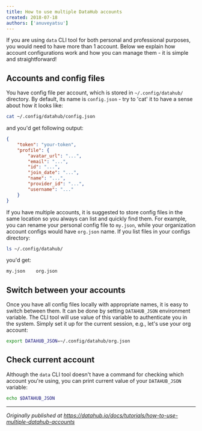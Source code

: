 ```yaml
---
title: How to use multiple DataHub accounts
created: 2018-07-18
authors: ['anuveyatsu']
---
```


If you are using `data` CLI tool for both personal and professional purposes, you would need to have more than 1 account. Below we explain how account configurations work and how you can manage them - it is simple and straightforward!

## Accounts and config files

You have config file per account, which is stored in `~/.config/datahub/` directory. By default, its name is `config.json` - try to 'cat' it to have a sense about how it looks like:

```bash
cat ~/.config/datahub/config.json
```

and you'd get following output:

```json
{
    "token": "your-token",
    "profile": {
        "avatar_url": "...",
        "email": "...",
        "id": "...",
        "join_date": "...",
        "name": "...",
        "provider_id": "...",
        "username": "..."
    }
}
```

If you have multiple accounts, it is suggested to store config files in the same location so you always can list and quickly find them. For example, you can rename your personal config file to `my.json`, while your organization account configs would have `org.json` name. If you list files in your configs directory:

```bash
ls ~/.config/datahub/
```

you'd get:

```bash
my.json    org.json
```

## Switch between your accounts

Once you have all config files locally with appropriate names, it is easy to switch between them. It can be done by setting `DATAHUB_JSON` environment variable. The CLI tool will use value of this variable to authenticate you in the system. Simply set it up for the current session, e.g., let's use your org account:

```bash
export DATAHUB_JSON=~/.config/datahub/org.json
```

## Check current account

Although the `data` CLI tool doesn't have a command for checking which account you're using, you can print current value of your `DATAHUB_JSON` variable:

```bash
echo $DATAHUB_JSON
```

---

*Originally published at https://datahub.io/docs/tutorials/how-to-use-multiple-datahub-accounts*
